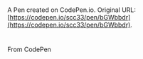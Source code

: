 # 

A Pen created on CodePen.io. Original URL: [https://codepen.io/scc33/pen/bGWbbdr](https://codepen.io/scc33/pen/bGWbbdr).

#

From CodePen

